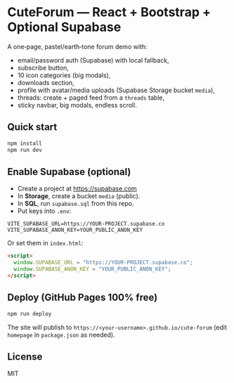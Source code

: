 
# CuteForum — React + Bootstrap + Optional Supabase

A one‑page, pastel/earth‑tone forum demo with:
- email/password auth (Supabase) with local fallback,
- subscribe button,
- 10 icon categories (big modals),
- downloads section,
- profile with avatar/media uploads (Supabase Storage bucket `media`),
- threads: create + paged feed from a `threads` table,
- sticky navbar, big modals, endless scroll.

## Quick start
```bash
npm install
npm run dev
```

## Enable Supabase (optional)
- Create a project at https://supabase.com
- In **Storage**, create a bucket `media` (public).
- In **SQL**, run `supabase.sql` from this repo.
- Put keys into `.env`:
```
VITE_SUPABASE_URL=https://YOUR-PROJECT.supabase.co
VITE_SUPABASE_ANON_KEY=YOUR_PUBLIC_ANON_KEY
```
Or set them in `index.html`:
```html
<script>
  window.SUPABASE_URL = "https://YOUR-PROJECT.supabase.co";
  window.SUPABASE_ANON_KEY = "YOUR_PUBLIC_ANON_KEY";
</script>
```

## Deploy (GitHub Pages 100% free)
```bash
npm run deploy
```
The site will publish to `https://<your-username>.github.io/cute-forum` (edit `homepage` in `package.json` as needed).

## License
MIT
